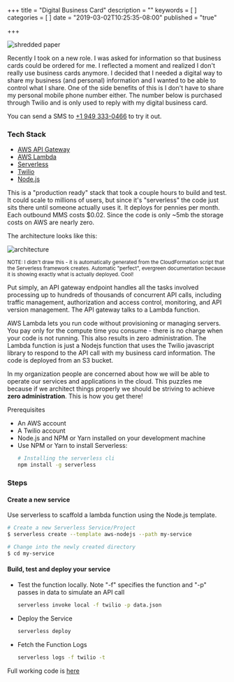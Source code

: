 +++
title = "Digital Business Card"
description = ""
keywords = [
]
categories = [
]
date = "2019-03-02T10:25:35-08:00"
published = "true"

+++

![shredded paper](/img/shredded.jpg)

Recently I took on a new role. I was asked for information so that business cards could be ordered for me. I reflected a moment and realized I don't really use business cards anymore. I decided that I needed a digital way to share my business (and personal) information and I wanted to be able to control what I share. One of the side benefits of this is I don't have to share my personal mobile phone number either. The number below is purchased through Twilio and is only used to reply with my digital business card.

You can send a SMS to [+1 949 333-0466](tel:+19493330466) to try it out.

<!--more-->

### Tech Stack

- [AWS API Gateway](https://aws.amazon.com/api-gateway/)
- [AWS Lambda](https://aws.amazon.com/lambda/)
- [Serverless](https://serverless.com/)
- [Twilio](https://www.twilio.com)
- [Node.js](https://nodejs.org/en/)

This is a "production ready" stack that took a couple hours to build and test. It could scale to millions of users, but since it's "serverless" the code just sits there until someone actually uses it. It deploys for pennies per month. Each outbound MMS costs \$0.02. Since the code is only ~5mb the storage costs on AWS are nearly zero.

The architecture looks like this:

![architecture](/img/serverless.png)

<small>NOTE: I didn't draw this - it is automatically generated from the CloudFormation script that the Serverless framework creates. Automatic "perfect", evergreen documentation because it is showing exactly what is actually deployed. Cool!</small>

Put simply, an API gateway endpoint handles all the tasks involved processing up to hundreds of thousands of concurrent API calls, including traffic management, authorization and access control, monitoring, and API version management. The API gateway talks to a Lambda function.

AWS Lambda lets you run code without provisioning or managing servers. You pay only for the compute time you consume - there is no charge when your code is not running. This also results in zero administration. The Lambda function is just a Nodejs function that uses the Twilio javascript library to respond to the API call with my business card information. The code is deployed from an S3 bucket.

In my organization people are concerned about how we will be able to operate our services and applications in the cloud. This puzzles me because if we architect things properly we should be striving to achieve **zero administration**. This is how you get there!

Prerequisites

- An AWS account
- A Twilio account
- Node.js and NPM or Yarn installed on your development machine
- Use NPM or Yarn to install Serverless:
  ```sh
  # Installing the serverless cli
  npm install -g serverless
  ```

### Steps

#### Create a new service

Use serverless to scaffold a lambda function using the Node.js template.

```sh
# Create a new Serverless Service/Project
$ serverless create --template aws-nodejs --path my-service

# Change into the newly created directory
$ cd my-service
```

#### Build, test and deploy your service

- Test the function locally. Note "-f" specifies the function and "-p" passes in data to simulate an API call

  ```sh
  serverless invoke local -f twilio -p data.json
  ```

- Deploy the Service

  ```sh
  serverless deploy
  ```

- Fetch the Function Logs

  ```sh
  serverless logs -f twilio -t
  ```

Full working code is [here](https://github.com/dstroot/twilio-business-card-aws-lambda)
